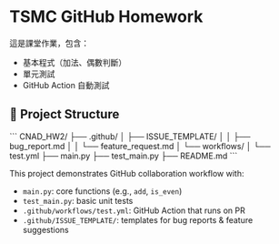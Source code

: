 # TSMC GitHub Homework

這是課堂作業，包含：
- 基本程式（加法、偶數判斷）
- 單元測試
- GitHub Action 自動測試

## 📁 Project Structure

\`\`\`
CNAD_HW2/
├── .github/
│   ├── ISSUE_TEMPLATE/
│   │   ├── bug_report.md
│   │   └── feature_request.md
│   └── workflows/
│       └── test.yml
├── main.py
├── test_main.py
├── README.md
\`\`\`


This project demonstrates GitHub collaboration workflow with:

- `main.py`: core functions (e.g., `add`, `is_even`)
- `test_main.py`: basic unit tests
- `.github/workflows/test.yml`: GitHub Action that runs on PR
- `.github/ISSUE_TEMPLATE/`: templates for bug reports & feature suggestions
